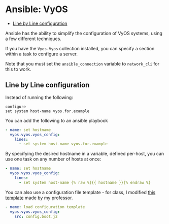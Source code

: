 # Ansible: VyOS

<!-- vim-markdown-toc GFM -->

* [Line by Line configuration](#line-by-line-configuration)

<!-- vim-markdown-toc -->

Ansible has the ability to simplify the configuration of VyOS systems, using a few different techniques.

If you have the `Vyos.Vyos` collection installed, you can specify a section within a task to configure a server.

Note that you must set the `ansible_connection` variable to `network_cli` for this to work.

## Line by Line configuration

Instead of running the following:

```
configure
set system host-name vyos.for.example
```

You can add the following to an ansible playbook

```yaml
- name: set hostname
  vyos.vyos.vyos_config:
    lines:
      - set system host-name vyos.for.example
```

By specifying the desired hostname in a variable, defined per-host, you can use one task on any number of hosts at once:

```yaml
- name: set hostname
  vyos.vyos.vyos_config:
    lines:
      - set system host-name {% raw %}{{ hostname }}{% endraw %}
```

You can also use a configuration file template - for class, I modified [this template](https://github.com/gmcyber/480share/blob/master/config.boot.j2) made by my professor.

```yaml
- name: load configuration template
  vyos.vyos.vyos_config:
    src: config.boot.j2
```
